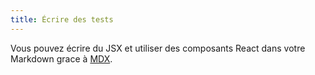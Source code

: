 ```yaml
---
title: Écrire des tests
---
```


Vous pouvez écrire du JSX et utiliser des composants React dans votre Markdown grace à [MDX](https://mdxjs.com/).
